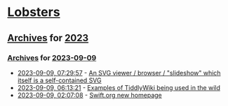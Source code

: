 # [Lobsters](../../../README.md)

## [Archives](../../index.md) for [2023](../index.md)

### [Archives](../../index.md) for [2023-09-09](index.md)

* [2023-09-09, 07:29:57](https://lobste.rs/s/70ymtu/svg_viewer_browser_slideshow_which) - [An SVG viewer / browser / \"slideshow\" which itself is a self-contained SVG](https://github.com/stevana/svg-viewer-in-svg#svg-viewer-written-in-svg)
* [2023-09-09, 06:13:21](https://lobste.rs/s/2fmws0/examples_tiddlywiki_being_used_wild) - [Examples of TiddlyWiki being used in the wild](https://tiddlywiki.com/static/Examples.html)
* [2023-09-09, 02:07:08](https://lobste.rs/s/2pxtom/swift_org_new_homepage) - [Swift.org new homepage](https://swift.org/)

